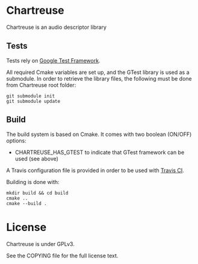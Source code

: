 Chartreuse
==================================

Chartreuse is an audio descriptor library

Tests
-----

Tests rely on [Google Test Framework](http://code.google.com/p/googletest/).

All required Cmake variables are set up, and the GTest library is used as a submodule. In order to retrieve the library files, the following must be done from Chartreuse root folder:

    git submodule init
    git submodule update

Build
-----

The build system is based on Cmake.
It comes with two boolean (ON/OFF) options:
- CHARTREUSE_HAS_GTEST to indicate that GTest framework can be used (see above)

A Travis configuration file is provided in order to be used with [Travis CI](https://travis-ci.org/).

Building is done with:

    mkdir build && cd build
    cmake ..
    cmake --build .

License
==================================
Chartreuse is under GPLv3.

See the COPYING file for the full license text.
